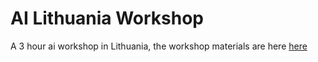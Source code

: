 # AI Lithuania Workshop

A 3 hour ai workshop in Lithuania, the workshop materials are here [here](https://github.com/linas-p/aiworkshop2025-1)
